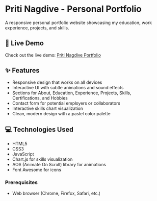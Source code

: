 # Priti Nagdive - Personal Portfolio

A responsive personal portfolio website showcasing my education, work experience, projects, and skills.

## 🔗 Live Demo

Check out the live demo: [Priti Nagdive Portfolio](https://pritinagdive.netlify.app)

## ✨ Features

- Responsive design that works on all devices
- Interactive UI with subtle animations and sound effects
- Sections for About, Education, Experience, Projects, Skills, Certifications, and Hobbies
- Contact form for potential employers or collaborators
- Interactive skills chart visualization
- Clean, modern design with a pastel color palette

## 💻 Technologies Used

- HTML5
- CSS3
- JavaScript
- Chart.js for skills visualization
- AOS (Animate On Scroll) library for animations
- Font Awesome for icons

### Prerequisites
- Web browser (Chrome, Firefox, Safari, etc.)
